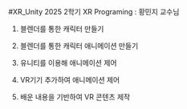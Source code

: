#XR_Unity
2025 2학기 XR Programing : 황민지 교수님

1. 블렌더를 통한 캐릭터 만들기
   
3. 블렌더를 통한 캐릭터 애니메이션 만들기
   
5. 유니티를 이용해 애니메이션 제어
 
7. VR기기 추가하여 애니메이션 제어
   
9. 배운 내용을 기반하여 VR 콘텐츠 제작
    
